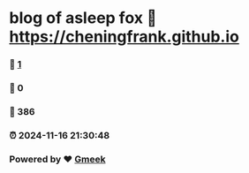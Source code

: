 # blog of asleep fox :link: https://cheningfrank.github.io 
### :page_facing_up: [1](https://cheningfrank.github.io/tag.html) 
### :speech_balloon: 0 
### :hibiscus: 386 
### :alarm_clock: 2024-11-16 21:30:48 
### Powered by :heart: [Gmeek](https://github.com/Meekdai/Gmeek)
